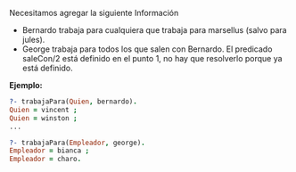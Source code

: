 Necesitamos agregar la siguiente Información

* Bernardo trabaja para cualquiera que trabaja para marsellus (salvo para jules). 
* George trabaja para todos los que salen con Bernardo. El predicado saleCon/2 está definido en el punto 1, no hay que resolverlo porque ya está definido.

**Ejemplo:**

``` prolog
?- trabajaPara(Quien, bernardo).
Quien = vincent ;
Quien = winston ;
...

?- trabajaPara(Empleador, george).
Empleador = bianca ;
Empleador = charo.
```

